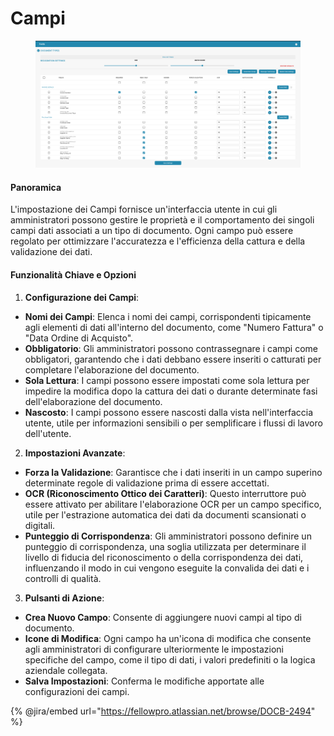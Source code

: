 # Campi

<figure><img src="../../../../.gitbook/assets/Bildschirmfoto 2024-05-08 um 09.02.31.png" alt=""><figcaption></figcaption></figure>

#### Panoramica

L'impostazione dei Campi fornisce un'interfaccia utente in cui gli amministratori possono gestire le proprietà e il comportamento dei singoli campi dati associati a un tipo di documento. Ogni campo può essere regolato per ottimizzare l'accuratezza e l'efficienza della cattura e della validazione dei dati.

#### Funzionalità Chiave e Opzioni

1. **Configurazione dei Campi**:
* **Nomi dei Campi**: Elenca i nomi dei campi, corrispondenti tipicamente agli elementi di dati all'interno del documento, come "Numero Fattura" o "Data Ordine di Acquisto".
* **Obbligatorio**: Gli amministratori possono contrassegnare i campi come obbligatori, garantendo che i dati debbano essere inseriti o catturati per completare l'elaborazione del documento.
* **Sola Lettura**: I campi possono essere impostati come sola lettura per impedire la modifica dopo la cattura dei dati o durante determinate fasi dell'elaborazione del documento.
* **Nascosto**: I campi possono essere nascosti dalla vista nell'interfaccia utente, utile per informazioni sensibili o per semplificare i flussi di lavoro dell'utente.
2. **Impostazioni Avanzate**:
* **Forza la Validazione**: Garantisce che i dati inseriti in un campo superino determinate regole di validazione prima di essere accettati.
* **OCR (Riconoscimento Ottico dei Caratteri)**: Questo interruttore può essere attivato per abilitare l'elaborazione OCR per un campo specifico, utile per l'estrazione automatica dei dati da documenti scansionati o digitali.
* **Punteggio di Corrispondenza**: Gli amministratori possono definire un punteggio di corrispondenza, una soglia utilizzata per determinare il livello di fiducia del riconoscimento o della corrispondenza dei dati, influenzando il modo in cui vengono eseguite la convalida dei dati e i controlli di qualità.
3. **Pulsanti di Azione**:
* **Crea Nuovo Campo**: Consente di aggiungere nuovi campi al tipo di documento.
* **Icone di Modifica**: Ogni campo ha un'icona di modifica che consente agli amministratori di configurare ulteriormente le impostazioni specifiche del campo, come il tipo di dati, i valori predefiniti o la logica aziendale collegata.
* **Salva Impostazioni**: Conferma le modifiche apportate alle configurazioni dei campi.

{% @jira/embed url="https://fellowpro.atlassian.net/browse/DOCB-2494" %}
